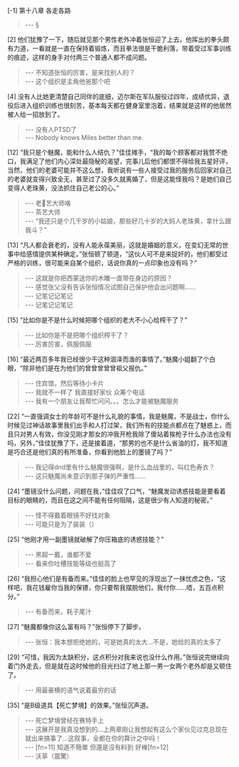 
[-1] 第十八章 各走各路
>--- §<br>

[2] 他们犹豫了一下，随后就见那个男性老外冲着张恒迎了上去，他挥出的拳头颇有力道，一看就是一直在保持着锻炼，而且拳法很是干脆利落，带着受过军事训练的痕迹，这样的身手对付两三个普通人都不成问题。
>--- 不知道张恒的厉害，是来找别人的？<br>
>--- 这个组织是主角他爸那个吧<br>

[4] 没有人比她更清楚自己同伴的底细，迈尔斯在军队服役过四年，成绩优异，退役后进入组织训练也很刻苦，基本每天都在健身室里泡着，结果就是这样的他居然被人给一招放到了。
>--- 没有人PTSD了<br>
>--- Nobody knows Miles better than me.<br>

[12] “我只是个魅魔，能和什么人结仇？”佳佳摊手，“我的每个顾客都对我赞不绝口，我满足了他们内心深处最隐秘的渴望，完事儿后他们都恨不得给我五星好评，当然，他们的老婆可能并不这么想，我听说有一些人接受过我的服务后回家对自己的老婆就变得兴致全无，甚至过了没多久就离婚了，但是这能怪我吗？是她们自己变得人老珠黄，没法抓住自己老公的心。”
>--- 老🍵艺大师咯<br>
>--- 茶艺大师<br>
>--- “我还只是个几千岁的小姑娘，那些好几十岁的大妈人老珠黄，拿什么跟我斗？”<br>

[13] “凡人都会衰老的，没有人能永葆美丽，这就是婚姻的意义，在变幻无常的世事中给感情提供某种确定。”张恒顿了顿道，“这伙人可不是来捉奸的，他们都受过严格的训练，很可能来自某个组织，话说你真的一点印象也没有吗？”
>--- 这就是你把西蒙送你的木雕一直带在身边的原因？<br>
>--- 感觉张父没有告诉张恒情况试图自己保护他会出问题啊……<br>
>--- 记笔记记笔记<br>
>--- 记笔记记笔记<br>

[15] “比如你是不是什么时候把哪个组织的老大不小心给榨干了？”
>--- 比如你是不是把哪个组织榨干了？<br>
>--- 厉害厉害，佩服佩服<br>

[16] “最近两百多年我已经很少干这种涸泽而渔的事情了。”魅魔小姐翻了个白眼，“除非他们是在为他们的曾曾曾曾曾祖父报仇。”
>--- 住宾馆，然后等待小卡片<br>
>--- 我就不一样了   我直接好家伙 众筹个电话<br>
>--- 我有一个朋友让我帮忙问问。。。怎么才能被魅魔服务<br>

[22] “一直强调女士的年龄可不是什么礼貌的事情，我是魅魔，不是战士，你什么时候见过神话故事里我们出手和人打过架，我们所有的技能点都点在了魅惑上，而且只对男人有效，你没见刚才那女的冲我开枪我除了傻站着挨枪子什么办法也没有吗，另外，”佳佳犹豫了下，还是接着道，“那男的也不是什么省油的灯，我不知道是巧合还是他们真的有所准备，你看到他脸上的墨镜了吗？”
>--- 我记得dnd里有什么魅魔很强啊，是什么血战里的，叫红色寿衣？<br>
>--- 这只魅魔尚未意识到那子弹的严重性……<br>

[24] “墨镜没什么问题，问题在我，”佳佳叹了口气，“魅魔发动诱惑技能是要看着目标的眼睛的，而且在这之间不能有任何阻隔，这是很少有人知道的秘密。”
>--- 怪不得戴着眼镜不好找对象<br>
>--- 可能只是为了装装（）<br>

[25] “他刚才用一副墨镜就破解了你压箱底的诱惑技能？”
>--- 黑超一戴，谁都不爱<br>
>--- 看来你吐槽技能等级也挺高了<br>

[26] “我担心他们是有备而来。”佳佳的脸上也罕见的浮现出了一抹忧虑之色，“这样吧，我花钱雇你当我的保镖，你只要帮我摆脱他们，我付你……唔，五百点积分。”
>--- 有备而来，耗子尾汁<br>

[27] “魅魔都像你这么富有吗？”张恒停下了脚步。
>--- 张恒：我本想拒绝她的，可是她真的太大…不是，她给的真的太多了<br>

[29] “可惜，我因为太缺积分，这点积分对我来说也没什么作用。”张恒说完继续向着门外走去，但是就在这时候他的目光扫过了地上那一男一女两个老外却是又顿住了。
>--- 用最豪横的语气说着最穷的话<br>

[35] “是B级道具【死亡梦境】的效果。”张恒沉声道。
>--- 死亡梦境曾经在赛特手上<br>
>--- 这展开是我真没想到的…上两章刚让我想起有这么个家伙见过克总现在就出来搞事了…这叙事，全都在你的算计之中吗！<br>
>--- [fn=11]
知道不簡單 但還是沒有料到 好棒[fn=12]<br>
>--- 沃草（震驚）<br>
